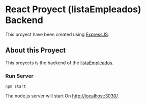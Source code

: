 # React Proyect (listaEmpleados) Backend

This proyect have been created using [ExpressJS](https://expressjs.com/).

## About this Proyect

This proyects is the backend of the [listaEmpleados](https://github.com/JDavidCS/listasEmpleados).

### Run Server
```
npm start
```
The node.js server will start On [http://localhost:3030/](http://localhost:3030/).
